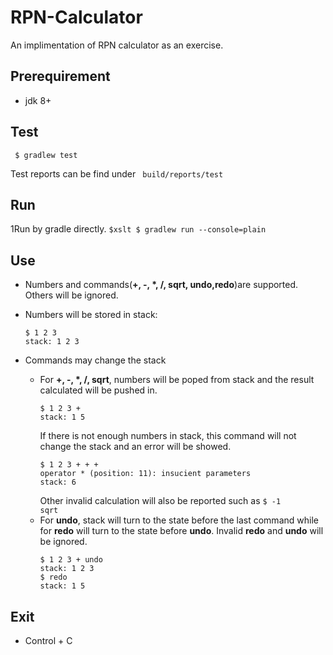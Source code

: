 # RPN-Calculator
An implimentation of RPN calculator as an exercise.

## Prerequirement
- jdk 8+
## Test
```$xslt
 $ gradlew test
```
Test reports can be find under <code> build/reports/test </code>

## Run
1Run by gradle directly.
    ```$xslt
    $ gradlew run --console=plain
    ```
## Use
- Numbers and commands(**+, -, \*, /, sqrt, undo,redo**)are supported. Others will be ignored.
- Numbers will be stored in stack:
    ```$xslt
    $ 1 2 3 
    stack: 1 2 3
    ```
- Commands may change the stack

    - For **+, -, \*, /, sqrt**, numbers will be poped from stack and the result calculated will be pushed in.
        ```$xslt
        $ 1 2 3 +
        stack: 1 5
        ```
        If there is not enough numbers in stack, this command will not change the stack and an error will be showed.
        ```$xslt
        $ 1 2 3 + + +
        operator * (position: 11): insucient parameters 
        stack: 6
        ```
        Other invalid calculation will also be reported such as <code>$ -1 sqrt</code>
    - For **undo**, stack will turn to the state before the last command while for **redo** will turn to the state before **undo**. Invalid **redo** and **undo** will be ignored.
        ```$xslt
        $ 1 2 3 + undo
        stack: 1 2 3
        $ redo
        stack: 1 5
        ``` 
## Exit
- Control + C
